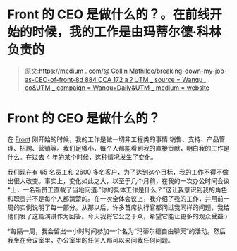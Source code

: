 # Front 的 CEO 是做什么的？。在前线开始的时候，我的工作是由玛蒂尔德·科林负责的

> 原文:[https://medium . com/@ Collin Mathilde/breaking-down-my-job-as-CEO-of-front-8d 884 CCA 172 a？UTM _ source = Wanqu . co&UTM _ campaign = Wanqu+Daily&UTM _ medium = website](https://medium.com/@collinmathilde/breaking-down-my-job-as-ceo-of-front-8d884cca172a?utm_source=wanqu.co&utm_campaign=Wanqu+Daily&utm_medium=website)

# Front 的 CEO 是做什么的？

在 [Front](http://frontapp.com) 刚开始的时候，我的工作是做一切非工程类的事情:销售、支持、产品管理、招聘、营销等。我们足够小，每个人都能看到我的直接贡献，明白我的工作是什么。在过去 4 年的某个时候，这种情况发生了变化。

我们现在有 65 名员工和 2600 多名客户，为了达到这个目标，我的工作不得不做出很大改变。事实上，变化如此之大，以至于几个月前，在我的一次办公时间会议*上，一名新员工直截了当地问道:“你的具体工作是什么？”这让我意识到我的角色和职责并不是每个人都清楚的。在一次全体会议上，我介绍了我的工作，并用前一周的实例说明了每一部分。从那以后，许多首席执行官都问过我同样的问题，我给他们发了这篇演讲作为回答。今天我将它公之于众，希望它能让更多的观众受益:)



*每隔一周，我会留出一小时时间参加一个名为“玛蒂尔德自由聊天”的活动。然后我坐在会议室里，办公室里的任何人都可以来问我任何问题。

